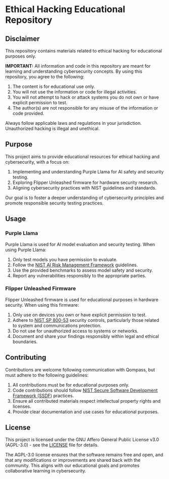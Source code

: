 # Ethical Hacking Educational Repository

## Disclaimer

This repository contains materials related to ethical hacking for educational purposes only. 

**IMPORTANT:** All information and code in this repository are meant for learning and understanding cybersecurity concepts. By using this repository, you agree to the following:

1. The content is for educational use only.
2. You will not use the information or code for illegal activities.
3. You will not attempt to hack or attack systems you do not own or have explicit permission to test.
4. The author(s) are not responsible for any misuse of the information or code provided.

Always follow applicable laws and regulations in your jurisdiction. Unauthorized hacking is illegal and unethical.

## Purpose

This project aims to provide educational resources for ethical hacking and cybersecurity, with a focus on:

1. Implementing and understanding Purple Llama for AI safety and security testing.
2. Exploring Flipper Unleashed firmware for hardware security research.
3. Aligning cybersecurity practices with NIST guidelines and standards.

Our goal is to foster a deeper understanding of cybersecurity principles and promote responsible security testing practices.

## Usage

### Purple Llama

Purple Llama is used for AI model evaluation and security testing. When using Purple Llama:

1. Only test models you have permission to evaluate.
2. Follow the [NIST AI Risk Management Framework](https://www.nist.gov/itl/ai-risk-management-framework) guidelines.
3. Use the provided benchmarks to assess model safety and security.
4. Report any vulnerabilities responsibly to the appropriate parties.

### Flipper Unleashed Firmware

Flipper Unleashed firmware is used for educational purposes in hardware security. When using this firmware:

1. Only use on devices you own or have explicit permission to test.
2. Adhere to [NIST SP 800-53](https://csrc.nist.gov/publications/detail/sp/800-53/rev-5/final) security controls, particularly those related to system and communications protection.
3. Do not use for unauthorized access to systems or networks.
4. Document and share your findings responsibly within legal and ethical boundaries.

## Contributing

Contributions are welcome following communication with Qompass, but must adhere to the following guidelines:

1. All contributions must be for educational purposes only.
2. Code contributions should follow [NIST Secure Software Development Framework (SSDF)](https://csrc.nist.gov/Projects/ssdf) practices.
3. Ensure all contributed materials respect intellectual property rights and licenses.
4. Provide clear documentation and use cases for educational purposes.

## License

This project is licensed under the GNU Affero General Public License v3.0 (AGPL-3.0) - see the [LICENSE](LICENSE) file for details.

The AGPL-3.0 license ensures that the software remains free and open, and that any modifications or improvements are shared back with the community. This aligns with our educational goals and promotes collaborative learning in cybersecurity.
